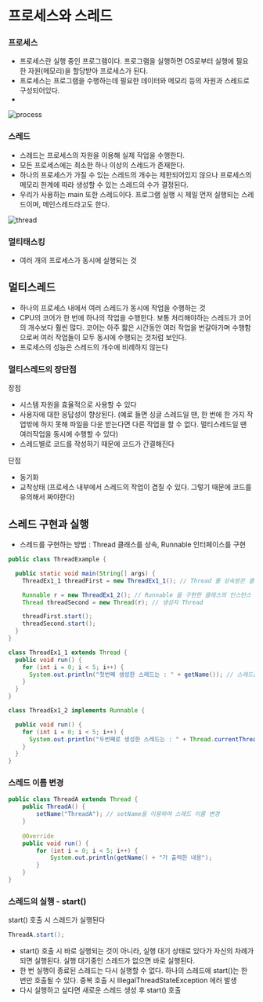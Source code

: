 # 프로세스와 스레드
### 프로세스
- 프로세스란 실행 중인 프로그램이다. 프로그램을 실행하면 OS로부터 실행에 필요한 자원(메모리)을 할당받아 프로세스가 된다.
- 프로세스는 프로그램을 수행하는데 필요한 데이터와 메모리 등의 자원과 스레드로 구성되어있다.
- 
![process](https://user-images.githubusercontent.com/73376468/142754071-a2f9c6e7-61b6-4aa5-8e1a-199d2a4b9964.png)

### 스레드
- 스레드는 프로세스의 자원을 이용해 실제 작업을 수행한다.
- 모든 프로세스에는 최소한 하나 이상의 스레드가 존재한다.
- 하나의 프로세스가 가질 수 있는 스레드의 개수는 제한되어있지 않으나 프로세스의 메모리 한계에 따라 생성할 수 있는 스레드의 수가 결정된다.
- 우리가 사용하는 main 또한 스레드이다. 프로그램 실행 시 제일 먼저 실행되는 스레드이며, 메인스레드라고도 한다.

![thread](https://user-images.githubusercontent.com/73376468/142754112-cb391055-8df3-4cbb-a194-eb6c0b3a83ac.png)


### 멀티태스킹
- 여러 개의 프로세스가 동시에 실행되는 것

## 멀티스레드
- 하나의 프로세스 내에서 여러 스레드가 동시에 작업을 수행하는 것
- CPU의 코어가 한 번에 하나의 작업을 수행한다. 보통 처리해야하는 스레드가 코어의 개수보다 훨씬 많다. 코어는 아주 짧은 시간동안 여러 작업을 번갈아가며 수행함으로써 여러 작업들이 모두 동시에 수행되는 것처럼 보인다.
- 프로세스의 성능은 스레드의 개수에 비례하지 않는다

### 멀티스레드의 장단점
장점
- 시스템 자원을 효율적으로 사용할 수 있다
- 사용자에 대한 응답성이 향상된다. (예로 들면 싱글 스레드일 땐, 한 번에 한 가지 작업밖에 하지 못해 파일을 다운 받는다면 다른 작업을 할 수 없다. 멀티스레드일 땐 여러작업을 동시에 수행할 수 있다)
- 스레드별로 코드를 작성하기 때문에 코드가 간결해진다

단점
- 동기화
- 교착상태 (프로세스 내부에서 스레드의 작업이 겹칠 수 있다. 그렇기 때문에 코드를 유의해서 짜야한다)



## 스레드 구현과 실행
- 스레드를 구현하는 방법 : Thread 클래스를 상속, Runnable 인터페이스를 구현

```java
public class ThreadExample {

  public static void main(String[] args) {
    ThreadEx1_1 threadFirst = new ThreadEx1_1(); // Thread 를 상속받은 클래스의 인스턴스

    Runnable r = new ThreadEx1_2(); // Runnable 을 구현한 클래스의 인스턴스
    Thread threadSecond = new Thread(r); // 생성자 Thread

    threadFirst.start();
    threadSecond.start();
  }
}

class ThreadEx1_1 extends Thread {
  public void run() {
    for (int i = 0; i < 5; i++) {
      System.out.println("첫번째 생성한 스레드는 : " + getName()); // 스레드를 직접 상속 받아왔기 때문에 getName() 을 바로 호출
    }
  }
}

class ThreadEx1_2 implements Runnable {

  public void run() {
    for (int i = 0; i < 5; i++) {
      System.out.println("두번째로 생성한 스레드는 : " + Thread.currentThread().getName()); // ThreadEx1_2의 멤버는 run()만 있기 때문에 Thread 클래스의 getName()을 호출하기 위해선, Thread.currentThread().getName()으로 호출한다
    }
  }
}
```

### 스레드 이름 변경
```java
public class ThreadA extends Thread {
    public ThreadA() {
        setName("ThreadA"); // setName을 이용하여 스레드 이름 변경
    }
    
    @Override
    public void run() {
        for (int i = 0; i < 5; i++) {
            System.out.println(getName() + "가 출력한 내용");
        }
    }
}
```
### 스레드의 실행 - start()
start() 호출 시 스레드가 실행된다
```java
ThreadA.start();
```
- start() 호출 시 바로 실행되는 것이 아니라, 실행 대기 상태로 있다가 자신의 차례가 되면 실행된다. 실행 대기중인 스레드가 없으면 바로 실행된다.
- 한 번 실행이 종료된 스레드는 다시 실행할 수 없다. 하나의 스레드에 start()는 한 번만 호출될 수 있다. 중복 호출 시 IllegalThreadStateException 에러 발생
- 다시 실행하고 싶다면 새로운 스레드 생성 후 start() 호출



